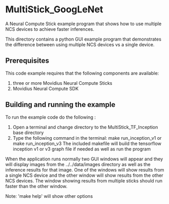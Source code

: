 # MultiStick_GoogLeNet 
A Neural Compute Stick example program that shows how to use multiple NCS devices to achieve faster inferences. 

This directory contains a python GUI example program that demonstrates the difference between using multiple NCS devices vs a single device.

## Prerequisites

This code example requires that the following components are available:
1. three or more Movidius Neural Compute Sticks
2. Movidius Neural Compute SDK


## Building and running the example
To run the example code do the following :
1. Open a terminal and change directory to the MultiStick_TF_Inception base directory
2. Type the following command in the terminal: make run_inception_v1 or make run_inception_v3
The included makefile will build the tensorflow inception v1 or v3 graph file if needed as well as run the program

When the application runs normally two GUI windows will appear and they will display images from the ../../data/images directory as well as the inference results for that image.  One of the windows will show results from a single NCS device and the other window will show results from the other NCS devices.  The window showing results from multiple sticks should run faster than the other window.

Note: 'make help' will show other options

